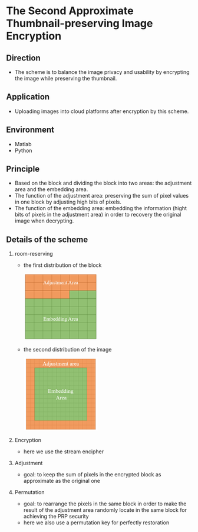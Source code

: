 # The Second Approximate Thumbnail-preserving Image Encryption
## Direction
- The scheme is to balance the image privacy and usability by encrypting the image while preserving the thumbnail.
## Application 
- Uploading images into cloud platforms after encryption by this scheme.
## Environment
- Matlab
- Python
## Principle
- Based on the block and dividing the block into two areas: the adjustment area and the embedding area.
- The function of the adjustment area: preserving the sum of pixel values in one block by adjusting high bits of pixels.
- The function of the embedding area: embedding the information (hight bits of pixels in the adjustment area) in order to recovery the original image when decrypting.
## Details of the scheme
1. room-reserving

   - the first distribution of the block

     ![distribution](distribution.png)
     
   - the second distribution of the image

     ![distribution2](distribution2.png)

2. Encryption
   - here we use the stream encipher
   
3. Adjustment 
   - goal: to keep the sum of pixels in the encrypted block as approximate as the original one  
   
4. Permutation

   - goal: to rearrange the pixels in the same block in order to make the result of the adjustment area randomly locate in the same block for achieving the PRP security
   - here we also use a permutation key for perfectly restoration
